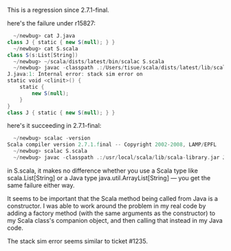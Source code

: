This is a regression since 2.7.1-final.

here's the failure under r15827:
```scala
  ~/newbug> cat J.java 
class J { static { new S(null); } }
  ~/newbug> cat S.scala 
class S(s:List[String])
  ~/newbug> ~/scala/dists/latest/bin/scalac S.scala
  ~/newbug> javac -classpath .:/Users/tisue/scala/dists/latest/lib/scala-library.jar J.java 
J.java:1: Internal error: stack sim error on 
static void <clinit>() {
    static {
        new S(null);
    }
}
class J { static { new S(null); } }
```

here's it succeeding in 2.7.1-final:
```scala
  ~/newbug> scalac -version
Scala compiler version 2.7.1.final -- Copyright 2002-2008, LAMP/EPFL
  ~/newbug> scalac S.scala 
  ~/newbug> javac -classpath .:/usr/local/scala/lib/scala-library.jar J.java 
```

in S.scala, it makes no difference whether you use a Scala type like scala.List[String] or a Java type java.util.ArrayList[String] — you get the same failure either way.

It seems to be important that the Scala method being called from Java is a constructor. I was able to work around the problem in my real code by adding a factory method (with the same arguments as the constructor) to my Scala class's companion object, and then calling that instead in my Java code.

The stack sim error seems similar to ticket #1235.
